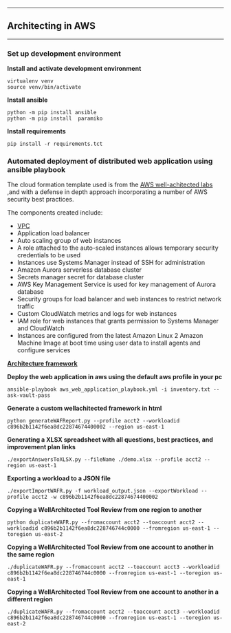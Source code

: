 ***
## Architecting in AWS
***

### Set up development environment

**Install and activate development environment**

```
virtualenv venv
source venv/bin/activate
```

**Install ansible**

```
python -m pip install ansible
python -m pip install  paramiko
```


**Install requirements**
```
pip install -r requirements.tct
```

### Automated deployment of distributed web application using ansible playbook 
The cloud formation template used is from the [AWS well-achitected labs](https://wellarchitectedlabs.com/security/200_labs/200_automated_deployment_of_ec2_web_application/) ,and with a defense in depth approach incorporating a number of AWS security best practices.

The components created include:
- [VPC](./docs/vpc-architecture.png)
- Application load balancer
- Auto scaling group of web instances
- A role attached to the auto-scaled instances allows temporary security credentials to be used
- Instances use Systems Manager instead of SSH for administration
- Amazon Aurora serverless database cluster
- Secrets manager secret for database cluster
- AWS Key Management Service is used for key management of Aurora database
- Security groups for load balancer and web instances to restrict network traffic
- Custom CloudWatch metrics and logs for web instances
- IAM role for web instances that grants permission to Systems Manager and CloudWatch
- Instances are configured from the latest Amazon Linux 2 Amazon Machine Image at boot time using user data to install agents and configure services

[**Architecture framework**](./docs/architecture.png)

**Deploy the web application in aws using the default aws profile in your pc**
```
ansible-playbook aws_web_application_playbook.yml -i inventory.txt --ask-vault-pass
```


**Generate a custom wellachitected framework in html**
```
python generateWAFReport.py --profile acct2 --workloadid c896b2b1142f6ea8dc22874674400002 --region us-east-1
```


**Generating a XLSX spreadsheet with all questions, best practices, and improvement plan links**

```
./exportAnswersToXLSX.py --fileName ./demo.xlsx --profile acct2 --region us-east-1
```

**Exporting a workload to a JSON file**

```
./exportImportWAFR.py -f workload_output.json --exportWorkload --profile acct2 -w c896b2b1142f6ea8dc22874674400002

```

**Copying a WellArchitected Tool Review from one region to another**

```
python duplicateWAFR.py --fromaccount acct2 --toaccount acct2 --workloadid c896b2b1142f6ea8dc228746744c0000 --fromregion us-east-1 --toregion us-east-2
```

**Copying a WellArchitected Tool Review from one account to another in the same region**

```
./duplicateWAFR.py --fromaccount acct2 --toaccount acct3 --workloadid c896b2b1142f6ea8dc228746744c0000 --fromregion us-east-1 --toregion us-east-1
```

**Copying a WellArchitected Tool Review from one account to another in a different region**

```
./duplicateWAFR.py --fromaccount acct2 --toaccount acct3 --workloadid c896b2b1142f6ea8dc228746744c0000 --fromregion us-east-1 --toregion us-east-2

```

